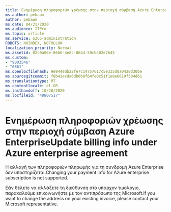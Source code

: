 ```yaml
---
title: Ενημέρωση πληροφοριών χρέωσης στην περιοχή σύμβαση Azure Enterprise
ms.author: pebaum
author: pebaum
ms.date: 04/21/2020
ms.audience: ITPro
ms.topic: article
ms.service: o365-administration
ROBOTS: NOINDEX, NOFOLLOW
localization_priority: Normal
ms.assetid: 82c0a06e-86b0-4e8c-8644-59cbc02e7645
ms.custom:
- "9003546"
- "6861"
ms.openlocfilehash: 9e944edb22fe7c14757617c5e335d0a0428d30be
ms.sourcegitcommit: f8b41ecda6db0b8f64fe0c51f1e8e6619f504d61
ms.translationtype: MT
ms.contentlocale: el-GR
ms.lasthandoff: 10/28/2020
ms.locfileid: "48807517"
---
```

# <a name="update-billing-info-under-azure-enterprise-agreement"></a><span data-ttu-id="b23aa-102">Ενημέρωση πληροφοριών χρέωσης στην περιοχή σύμβαση Azure Enterprise</span><span class="sxs-lookup"><span data-stu-id="b23aa-102">Update billing info under Azure enterprise agreement</span></span>

<span data-ttu-id="b23aa-103">Η αλλαγή των πληροφοριών πληρωμής για τη συνδρομή Azure Enterprise δεν υποστηρίζεται.</span><span class="sxs-lookup"><span data-stu-id="b23aa-103">Changing your payment info for Azure enterprise subscription is not supported.</span></span>

<span data-ttu-id="b23aa-104">Εάν θέλετε να αλλάξετε τη διεύθυνση στο υπάρχον τιμολόγιο, παρακαλούμε επικοινωνήστε με τον αντιπρόσωπο της Microsoft.</span><span class="sxs-lookup"><span data-stu-id="b23aa-104">If you want to change the address on your existing invoice, please contact your Microsoft representative.</span></span>
